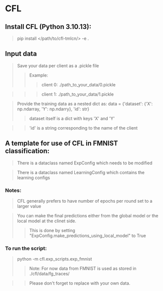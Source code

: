 # CFL

## Install CFL (Python 3.10.13):

> pip install </path/to/cfl-tmlcn/> -e .

## Input data
> Save your data per client as a .pickle file
>> Example:
>>> client 0: ./path_to_your_data/0.pickle

>>> client 1: ./path_to_your_data/1.pickle

> Provide the training data as a nested dict as: data = {'dataset': {'X': np.ndarray, 'Y': np.ndarry}, 'id': str}
>> dataset itself is a dict with keys 'X' and 'Y'

>> 'id' is a string corresponding to the name of the client

## A template for use of CFL in FMNIST classification:

> There is a dataclass named ExpConfig which needs to be modified

> There is a dataclass named LearningConfig which contains the learning configs

### Notes:

> CFL generally prefers to have number of epochs per round set to a larger value 

> You can make the final predictions either from the global model or the local model at the clinet side. 
>> This is done by setting "ExpConfig.make_predictions_using_local_model" to True

### To run the script:

> python -m cfl.exp_scripts.exp_fmnist
>> Note: For now data from FMNIST is used as stored in ./cfl/data/fg_traces/

>> Please don't forget to replace with your own data.
